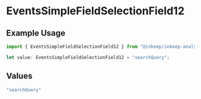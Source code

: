 # EventsSimpleFieldSelectionField12

## Example Usage

```typescript
import { EventsSimpleFieldSelectionField12 } from "@inkeep/inkeep-analytics/models/components";

let value: EventsSimpleFieldSelectionField12 = "searchQuery";
```

## Values

```typescript
"searchQuery"
```